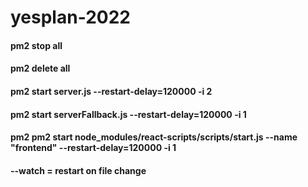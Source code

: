 # yesplan-2022

#### pm2 stop all
#### pm2 delete all 
#### pm2 start server.js --restart-delay=120000 -i 2
#### pm2 start serverFallback.js --restart-delay=120000 -i 1
#### pm2 pm2 start node_modules/react-scripts/scripts/start.js --name "frontend" --restart-delay=120000 -i 1

#### --watch = restart on file change
